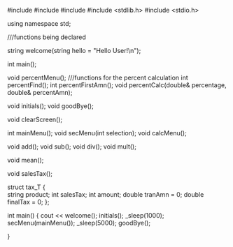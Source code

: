 #include <iostream>
#include <string>
#include <sstream>
#include <stdlib.h>
#include <stdio.h>

using namespace std;

///functions being declared

string welcome(string hello = "Hello User!\n");

int main();

void percentMenu(); ///functions for the percent calculation
int percentFind();
int percentFirstAmn();
void percentCalc(double& percentage, double& percentAmn);


void initials();
void goodBye();

void clearScreen();


int mainMenu();
void secMenu(int selection);
void calcMenu();


void add();
void sub();
void div();
void mult();

void mean();        

void salesTax();   


struct tax_T {     
    string product;
    int salesTax;
    int amount;
    double tranAmn = 0;
    double finalTax = 0;
};

int main()
{
    cout << welcome();
    initials();
    _sleep(1000);
    secMenu(mainMenu());
    _sleep(5000);
    goodBye();

}
